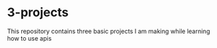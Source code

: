 # 3-projects
This repository contains three basic projects I am making while learning how to use apis

